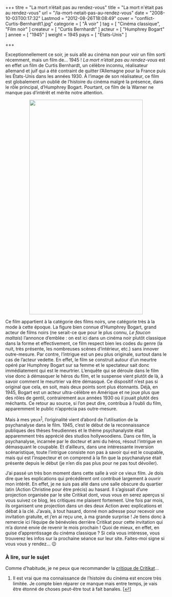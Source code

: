 +++
titre = "La mort n&rsquo;était pas au rendez-vous"
title = "La mort n'était pas au rendez-vous"
url = "/la-mort-netait-pas-au-rendez-vous"
date = "2008-10-03T00:17:32"
Lastmod = "2012-08-26T18:08:49"
cover = "conflict-Curtis-Bernhardt1.jpg"
categorie = [ "À voir" ]
tag = [ "Cinéma classique", "Film noir" ]
createur = [ "Curtis Bernhardt" ]
acteur = [ "Humphrey Bogart" ]
annee = [ "1945" ]
weight = 1945
pays = [ "États-Unis" ]

+++

<p>Exceptionnellement ce soir, je suis allé au cinéma non pour voir un film sorti récemment, mais un film de&#8230; 1945 ! <em>La mort n&rsquo;était pas au rendez-vous</em> est en effet un film de Curtis Bernhardt, un célèbre inconnu, réalisateur allemand et juif qui a été contraint de quitter l&rsquo;Allemagne pour la France puis les États-Unis dans les années 1930. À l&rsquo;image de son réalisateur, ce film est globalement un oublié de l&rsquo;histoire du cinéma malgré la présence, dans le rôle principal, d&rsquo;Humphrey Bogart. Pourtant, ce film de la Warner ne manque pas d&rsquo;intérêt et mérite notre attention.</p>
<p style="text-align: center;"><a style="text-decoration: none;" href="http://www.imdb.com/title/tt0037611/"><img class="alignnone size-full wp-image-737" title="conflict-1" src="conflict-1.jpg" alt="" width="354" height="670" /></a></p>
<p>Ce film appartient à la catégorie des films noirs, une catégorie très à la mode à cette époque. La figure bien connue d&rsquo;Humphrey Bogart, grand acteur de films noirs (ne serait-ce que pour le plus connu, <em>Le faucon maltais</em>) l&rsquo;annonce d&rsquo;emblée : on est ici dans un cinéma noir plutôt classique dans la forme et effectivement, ce film respect bien les codes du genre (la nuit, très présente, les nombreuses scènes d&rsquo;intérieur, etc.) sans innover outre-mesure. Par contre, l&rsquo;intrigue est un peu plus originale, surtout dans le cas de l&rsquo;acteur vedette. En effet, le film se construit autour d&rsquo;un meurtre opéré par Humphrey Bogart sur sa femme et le spectateur sait donc immédiatement qui est le meurtrier. L&rsquo;enquête qui se déroule dans le film vise donc à démasquer le héros du film, et le suspense vient plutôt de là, à savoir comment le meurtrier va être démasqué. Ce dispositif n&rsquo;est pas si original que cela, en soit, mais deux points sont plus étonnants. Déjà, en 1945, Bogart est un acteur ultra-célèbre en Amérique et ne joue plus que des rôles de gentil, contrairement aux années 1930 où il jouait plutôt des méchants. Ce retour au source, si l&rsquo;on peut dire, contribua à l&rsquo;oubli du film, apparemment le public n&rsquo;apprécia pas outre-mesure.</p>
<p>Mais à mes yeux<sup><a href="#footnote_0_736" id="identifier_0_736" class="footnote-link footnote-identifier-link" title="Il est vrai que ma connaissance de l&rsquo;histoire du cin&eacute;ma est encore tr&egrave;s limit&eacute;e. Je compte bien r&eacute;parer ce manque mais entre temps, je vais &ecirc;tre &eacute;tonn&eacute; de choses peut-&ecirc;tre tout &agrave; fait banales.">1</a></sup>, l&rsquo;originalité vient d&rsquo;abord de l&rsquo;utilisation de la psychanalyse dans le film. 1945, c&rsquo;est le début de la reconnaissance publiques des thèses freudiennes et le thème psychanalyste était apparemment très apprécié des studios hollywoodiens. Dans ce film, la psychanalyse, incarnée par le docteur et ami du héros, résout l&rsquo;intrigue en démasquant le coupable. Et d&rsquo;ailleurs, dans une intéressante inversion scénaristique, toute l&rsquo;intrigue consiste non pas à savoir qui est le coupable, mais qui est l&rsquo;inspecteur et on comprend à la fin que la psychanalyse était présente depuis le début (je n&rsquo;en dis pas plus pour ne pas tout dévoiler).</p>
<p>
<p>J&rsquo;ai passé un très bon moment dans cette salle à voir ce vieux film. Je dois dire que les explications qui précédèrent ont contribué largement à ouvrir mon intérêt. En effet, je ne suis pas allé dans une salle obscure du quartier latin (Action Christine pour être précis) au hasard. Il s&rsquo;agissait d&rsquo;une projection organisée par le site Critikat dont, vous vous en serez aperçus si vous suivez ce blog, les critiques me plaisent fortement. Une fois par mois, ils organisent une projection dans un des deux Action avec explications et débat à la clé. J&rsquo;avais, à tout hasard, donné mon adresse pour recevoir une invitation gratuite, et j&rsquo;en ai reçu une, à ma grande surprise ! Je tiens donc à remercie ici l&rsquo;équipe de bénévoles derrière Critikat pour cette invitation qui m&rsquo;a donné envie de revenir le mois prochain ! Quoi de mieux, en effet, en guise d&rsquo;apprentissage du cinéma classique ? Si cela vous intéresse, vous trouverez les infos sur la prochaine séance sur leur site. Faites-moi signe si vous vous y rendez&#8230; 😉</p>
<p>
<h3 id="736_a-lire-sur-le-sujet_1">À lire, sur le sujet</h3>
<p>Comme d&rsquo;habitude, je ne peux que recommander la <a href="http://www.critikat.com/La-mort-n-etait-pas-au-rendez-vous.html">critique de Critikat</a>&#8230;</p>
<ol class="footnotes"><li id="footnote_0_736" class="footnote">Il est vrai que ma connaissance de l&rsquo;histoire du cinéma est encore très limitée. Je compte bien réparer ce manque mais entre temps, je vais être étonné de choses peut-être tout à fait banales. [<a href="#identifier_0_736" class="footnote-link footnote-back-link">&#8617;</a>]</li></ol>
